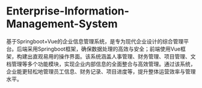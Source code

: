 # Enterprise-Information-Management-System
基于Springboot+Vue的企业信息管理系统，是专为现代企业设计的综合管理平台。后端采用Springboot框架，确保数据处理的高效与安全；前端使用Vue框架，构建出直观易用的操作界面。该系统涵盖人事管理、财务管理、项目管理、文档管理等多个功能模块，实现企业内部信息的全面整合与高效管理。通过该系统，企业能更轻松地管理员工信息、财务记录、项目进度等，提升整体运营效率与管理水平。
